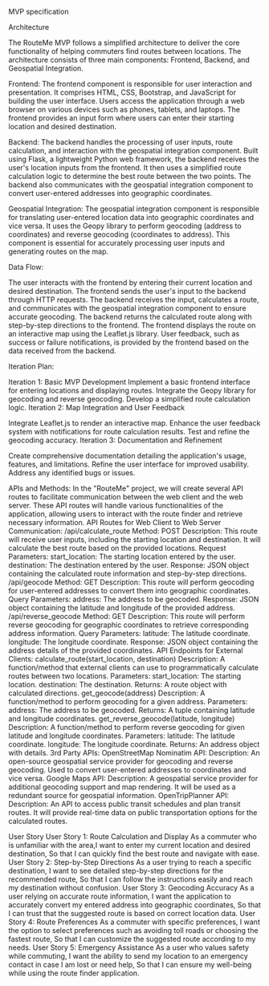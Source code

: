 MVP specification

Architecture

The RouteMe MVP follows a simplified architecture to deliver the core functionality of helping commuters find routes between locations. The architecture consists of three main components: Frontend, Backend, and Geospatial Integration.

Frontend:
The frontend component is responsible for user interaction and presentation. It comprises HTML, CSS, Bootstrap, and JavaScript for building the user interface. Users access the application through a web browser on various devices such as phones, tablets, and laptops. The frontend provides an input form where users can enter their starting location and desired destination.

Backend:
The backend handles the processing of user inputs, route calculation, and interaction with the geospatial integration component. Built using Flask, a lightweight Python web framework, the backend receives the user's location inputs from the frontend. It then uses a simplified route calculation logic to determine the best route between the two points. The backend also communicates with the geospatial integration component to convert user-entered addresses into geographic coordinates.

Geospatial Integration:
The geospatial integration component is responsible for translating user-entered location data into geographic coordinates and vice versa. It uses the Geopy library to perform geocoding (address to coordinates) and reverse geocoding (coordinates to address). This component is essential for accurately processing user inputs and generating routes on the map.

Data Flow:

The user interacts with the frontend by entering their current location and desired destination.
The frontend sends the user's input to the backend through HTTP requests.
The backend receives the input, calculates a route, and communicates with the geospatial integration component to ensure accurate geocoding.
The backend returns the calculated route along with step-by-step directions to the frontend.
The frontend displays the route on an interactive map using the Leaflet.js library.
User feedback, such as success or failure notifications, is provided by the frontend based on the data received from the backend.

Iteration Plan:

Iteration 1: Basic MVP Development
Implement a basic frontend interface for entering locations and displaying routes.
Integrate the Geopy library for geocoding and reverse geocoding.
Develop a simplified route calculation logic.
Iteration 2: Map Integration and User Feedback

Integrate Leaflet.js to render an interactive map.
Enhance the user feedback system with notifications for route calculation results.
Test and refine the geocoding accuracy.
Iteration 3: Documentation and Refinement

Create comprehensive documentation detailing the application's usage, features, and limitations.
Refine the user interface for improved usability.
Address any identified bugs or issues.



APIs and Methods:
In the "RouteMe" project, we will create several API routes to facilitate communication between the web client and the web server. These API routes will handle various functionalities of the application, allowing users to interact with the route finder and retrieve necessary information.
API Routes for Web Client to Web Server Communication:
/api/calculate_route
Method: POST
Description: This route will receive user inputs, including the starting location and destination. It will calculate the best route based on the provided locations.
Request Parameters:
start_location: The starting location entered by the user.
destination: The destination entered by the user.
Response: JSON object containing the calculated route information and step-by-step directions.
/api/geocode
Method: GET
Description: This route will perform geocoding for user-entered addresses to convert them into geographic coordinates.
Query Parameters:
address: The address to be geocoded.
Response: JSON object containing the latitude and longitude of the provided address.
/api/reverse_geocode
Method: GET
Description: This route will perform reverse geocoding for geographic coordinates to retrieve corresponding address information.
Query Parameters:
latitude: The latitude coordinate.
longitude: The longitude coordinate.
Response: JSON object containing the address details of the provided coordinates.
API Endpoints for External Clients:
calculate_route(start_location, destination)
Description: A function/method that external clients can use to programmatically calculate routes between two locations.
Parameters:
start_location: The starting location.
destination: The destination.
Returns: A route object with calculated directions.
get_geocode(address)
Description: A function/method to perform geocoding for a given address.
Parameters:
address: The address to be geocoded.
Returns: A tuple containing latitude and longitude coordinates.
get_reverse_geocode(latitude, longitude)
Description: A function/method to perform reverse geocoding for given latitude and longitude coordinates.
Parameters:
latitude: The latitude coordinate.
longitude: The longitude coordinate.
Returns: An address object with details.
3rd Party APIs:
OpenStreetMap Nominatim API:
Description: An open-source geospatial service provider for geocoding and reverse geocoding. Used to convert user-entered addresses to coordinates and vice versa.
Google Maps API:
Description: A geospatial service provider for additional geocoding support and map rendering. It will be used as a redundant source for geospatial information.
OpenTripPlanner API:
Description: An API to access public transit schedules and plan transit routes. It will provide real-time data on public transportation options for the calculated routes.









User Story
User Story 1: Route Calculation and Display
As a commuter who is unfamiliar with the area,I want to enter my current location and desired destination, So that I can quickly find the best route and navigate with ease.
User Story 2: Step-by-Step Directions
As a user trying to reach a specific destination, I want to see detailed step-by-step directions for the recommended route, So that I can follow the instructions easily and reach my destination without confusion.
User Story 3: Geocoding Accuracy
As a user relying on accurate route information, I want the application to accurately convert my entered address into geographic coordinates, So that I can trust that the suggested route is based on correct location data.
User Story 4: Route Preferences
As a commuter with specific preferences, I want the option to select preferences such as avoiding toll roads or choosing the fastest route, So that I can customize the suggested route according to my needs.
User Story 5: Emergency Assistance
As a user who values safety while commuting, I want the ability to send my location to an emergency contact in case I am lost or need help, So that I can ensure my well-being while using the route finder application.










